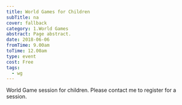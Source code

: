 ```yaml
---
title: World Games for Children
subTitle: na
cover: fallback
category: 1.World Games
abstract: Page abstract.
date: 2018-06-06
fromTime: 9.00am
toTime: 12.00am
type: event
cost: Free
tags:
  - wg
---
```


World Game session for children. Please contact me to register for a session.

